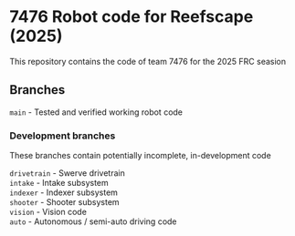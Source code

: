# 7476 Robot code for Reefscape (2025)

This repository contains the code of team 7476 for the 2025 FRC seasion

## Branches
`main` - Tested and verified working robot code

### Development branches
These branches contain potentially incomplete, in-development code

`drivetrain` - Swerve drivetrain  
`intake` - Intake subsystem  
`indexer` - Indexer subsystem  
`shooter` - Shooter subsystem  
`vision` - Vision code  
`auto` - Autonomous / semi-auto driving code  
